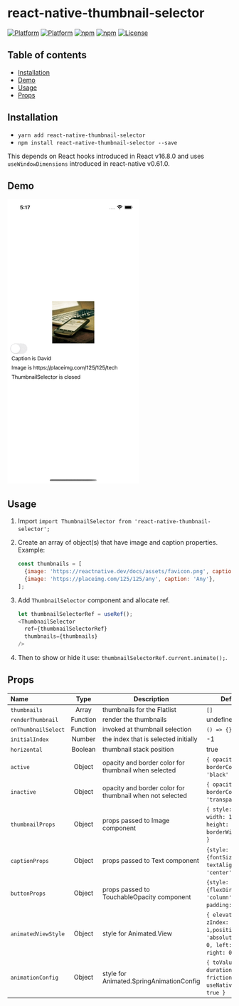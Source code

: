 # react-native-thumbnail-selector

[![Platform](https://img.shields.io/badge/react-v17.0.2-lightgrey?style=flat-square)](https://reactjs.org/)
[![Platform](https://img.shields.io/badge/react--native-v0.66.3-blue?style=flat-square)](https://github.com/facebook/react-native)
[![npm](https://img.shields.io/npm/v/react-native-thumbnail-selector?style=flat-square)](https://www.npmjs.com/package/react-native-thumbnail-selector)
[![npm](https://img.shields.io/npm/dm/react-native-thumbnail-selector?style=flat-square)](https://www.npmjs.com/package/react-native-thumbnail-selector)
[![License](https://img.shields.io/badge/license-MIT-blue.svg?style=flat-square)](https://raw.github.com/testshallpass/react-native-thumbnail-selector/master/LICENSE)

## Table of contents

* [Installation](#installation)
* [Demo](#demo)
* [Usage](#usage)
* [Props](#props)

## Installation

* ```yarn add react-native-thumbnail-selector```
* ```npm install react-native-thumbnail-selector --save```

This depends on React hooks introduced in React v16.8.0 and uses `useWindowDimensions` introduced in react-native v0.61.0.

## Demo

![screenshot](./assets/demo.gif)

## Usage

1. Import `import ThumbnailSelector from 'react-native-thumbnail-selector';`
2. Create an array of object(s) that have image and caption properties. Example:

    ```javascript
    const thumbnails = [
      {image: 'https://reactnative.dev/docs/assets/favicon.png', caption: 'React-native'},
      {image: 'https://placeimg.com/125/125/any', caption: 'Any'},
    ];
    ```

3. Add `ThumbnailSelector` component and allocate ref.

    ```javascript
    let thumbnailSelectorRef = useRef();
    <ThumbnailSelector
      ref={thumbnailSelectorRef}
      thumbnails={thumbnails}
    />
    ```

4. Then to show or hide it use: ```thumbnailSelectorRef.current.animate();```.

## Props

| Name | Type | Description | Default |
| :--- | :---: | --- | --- |
| ```thumbnails``` | Array | thumbnails for the Flatlist | `[]`
| ```renderThumbnail``` | Function | render the thumbnails | undefined
| ```onThumbnailSelect``` | Function | invoked at thumbnail selection | `() => {}`
| ```initialIndex``` | Number  | the index that is selected initially | -1
| ```horizontal``` | Boolean  | thumbnail stack position | true
| ```active``` | Object | opacity and border color for thumbnail when selected | `{ opacity: 1, borderColor: 'black' }`
| ```inactive``` | Object | opacity and border color for thumbnail when not selected | `{ opacity: 0.5, borderColor: 'transparent' }`
| ```thumbnailProps``` | Object | props passed to Image component | `{ style: { width: 125, height: 125, borderWidth: 2 } }` |
| ```captionProps``` | Object | props passed to Text component | `{style: {fontSize: 16, textAlign: 'center'}}`
| ```buttonProps``` | Object | props passed to TouchableOpacity component | `{style: {flexDirection: 'column', padding: 8}}`
| ```animatedViewStyle``` | Object | style for Animated.View | `{ elevation: 1, zIndex: 1,position: 'absolute', top: 0, left: 0, right: 0 }`
| ```animationConfig``` | Object | style for Animated.SpringAnimationConfig| `{ toValue: 0, duration: 600, friction: 9, useNativeDriver: true }`
